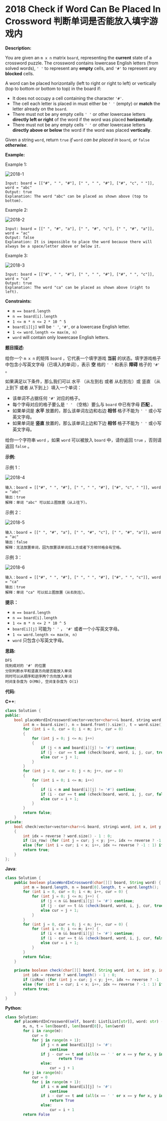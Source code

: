 # 2018 Check if Word Can Be Placed In Crossword 判断单词是否能放入填字游戏内

__Description:__

You are given an `m x n` matrix `board`, representing the __current__ state of a crossword puzzle. The crossword contains lowercase English letters (from solved words), `' '` to represent any __empty__ cells, and `'#'` to represent any __blocked__ cells.

A word can be placed horizontally (left to right or right to left) or vertically (top to bottom or bottom to top) in the board if:

- It does not occupy a cell containing the character `'#'`.
- The cell each letter is placed in must either be `' '` (empty) or __match__ the letter already on the `board`.
- There must not be any empty cells `' '` or other lowercase letters __directly left or right__ of the word if the word was placed __horizontally__.
- There must not be any empty cells `' '` or other lowercase letters __directly above or below__ the word if the word was placed __vertically__.

Given a string `word`, return `true` _if_ `word` _can be placed in_ `board`_, or_ `false` ___otherwise___.

__Example:__

Example 1:

![2018-1](https://assets.leetcode.com/uploads/2021/10/04/crossword-ex1-1.png)

```text
Input: board = [["#", " ", "#"], [" ", " ", "#"], ["#", "c", " "]], word = "abc"
Output: true
Explanation: The word "abc" can be placed as shown above (top to bottom).
```

Example 2:

![2018-2](https://assets.leetcode.com/uploads/2021/10/04/crossword-ex2-1.png)

```text
Input: board = [[" ", "#", "a"], [" ", "#", "c"], [" ", "#", "a"]], word = "ac"
Output: false
Explanation: It is impossible to place the word because there will always be a space/letter above or below it.
```

Example 3:

![2018-3](https://assets.leetcode.com/uploads/2021/10/04/crossword-ex3-1.png)

```text
Input: board = [["#", " ", "#"], [" ", " ", "#"], ["#", " ", "c"]], word = "ca"
Output: true
Explanation: The word "ca" can be placed as shown above (right to left).
```

__Constraints:__

- `m == board.length`
- `n == board[i].length`
- `1 <= m * n <= 2 * 10 ^ 5`
- `board[i][j]` will be `' '`, `'#'`, or a lowercase English letter.
- `1 <= word.length <= max(m, n)`
- `word` will contain only lowercase English letters.

__题目描述:__

给你一个 `m x n` 的矩阵 `board` ，它代表一个填字游戏 __当前__ 的状态。填字游戏格子中包含小写英文字母（已填入的单词），表示 __空__ 格的 `' '` 和表示 __障碍__ 格子的 `'#'` 。

如果满足以下条件，那么我们可以 水平 （从左到右 或者 从右到左）或 竖直 （从上到下 或者 从下到上）填入一个单词：

- 该单词不占据任何 `'#'` 对应的格子。
- 每个字母对应的格子要么是 `' '` （空格）要么与 `board` 中已有字母 __匹配__ 。
- 如果单词是 __水平__ 放置的，那么该单词左边和右边 __相邻__ 格子不能为 `' '` 或小写英文字母。
- 如果单词是 __竖直__ 放置的，那么该单词上边和下边 __相邻__ 格子不能为 `' '` 或小写英文字母。

给你一个字符串 `word` ，如果 `word` 可以被放入 `board` 中，请你返回 `true` ，否则请返回 `false` 。

__示例:__

示例 1：

![2018-4](https://assets.leetcode.com/uploads/2021/09/18/crossword-1.png)

```text
输入：board = [["#", " ", "#"], [" ", " ", "#"], ["#", "c", " "]], word = "abc"
输出：true
解释：单词 "abc" 可以如上图放置（从上往下）。
```

示例 2：

![2018-5](https://assets.leetcode.com/uploads/2021/09/18/c2.png)

```text
输入：board = [[" ", "#", "a"], [" ", "#", "c"], [" ", "#", "a"]], word = "ac"
输出：false
解释：无法放置单词，因为放置该单词后上方或者下方相邻格会有空格。
```

示例 3：

![2018-6](https://assets.leetcode.com/uploads/2021/09/18/crossword-2.png)

```text
输入：board = [["#", " ", "#"], [" ", " ", "#"], ["#", " ", "c"]], word = "ca"
输出：true
解释：单词 "ca" 可以如上图放置（从右到左）。
```

__提示：__

- `m == board.length`
- `n == board[i].length`
- `1 <= m * n <= 2 * 10 ^ 5`
- `board[i][j]` 可能为 `' '` ， `'#'` 或者一个小写英文字母。
- `1 <= word.length <= max(m, n)`
- `word` 只包含小写英文字母。

__思路:__

```text
DFS
找到成对的 '#' 的位置
分别判断水平和竖直方向是否能放入单词
同时可以从顺序和逆序两个方向放入单词
时间复杂度为 O(MN), 空间复杂度为 O(1)
```

__代码:__

__C++__:

```C++
class Solution {
public:
    bool placeWordInCrossword(vector<vector<char>>& board, string word) {
        int m = board.size(), n = board.front().size(), t = word.size();
        for (int i = 0, cur = 0; i < m; i++, cur = 0) 
        {
            for (int j = 0; j <= n; j++) 
            {
                if (j < n and board[i][j] != '#') continue;
                if (j - cur == t and (check(board, word, i, j, cur, true, true) or check(board, word, i, j, cur, true, false))) return true;
                else cur = j + 1;
            }
        }
        for (int j = 0, cur = 0; j < n; j++, cur = 0) 
        {
            for (int i = 0; i <= m; i++) 
            {
                if (i < m and board[i][j] != '#') continue;
                if (i - cur == t and (check(board, word, i, j, cur, false, true) or check(board, word, i, j, cur, false, false))) return true;
                else cur = i + 1;
            }
        }
        return false;
    }
private:
    bool check(vector<vector<char>>& board, string& word, int x, int y, int cur, bool is_row, bool reverse) 
    {
        int idx = reverse ? word.size() - 1 : 0;
        if (is_row) {for (int j = cur; j < y; j++, idx += reverse ? -1 : 1) if (board[x][j] != ' ' and board[x][j] != word[idx]) return false;}
        else {for (int i = cur; i < x; i++, idx += reverse ? -1 : 1) if (board[i][y] != ' ' and board[i][y] != word[idx]) return false;}
        return true;
    }
};
```

__Java__:

```Java
class Solution {
    public boolean placeWordInCrossword(char[][] board, String word) {
        int m = board.length, n = board[0].length, t = word.length();
        for (int i = 0, cur = 0; i < m; i++, cur = 0) {
            for (int j = 0; j <= n; j++) {
                if (j < n && board[i][j] != '#') continue;
                if (j - cur == t && (check(board, word, i, j, cur, true, true) || check(board, word, i, j, cur, true, false))) return true;
                else cur = j + 1;
            }
        }
        for (int j = 0, cur = 0; j < n; j++, cur = 0) {
            for (int i = 0; i <= m; i++) {
                if (i < m && board[i][j] != '#') continue;
                if (i - cur == t && (check(board, word, i, j, cur, false, true) || check(board, word, i, j, cur, false, false))) return true;
                else cur = i + 1;
            }
        }
        return false;
    }

    private boolean check(char[][] board, String word, int x, int y, int cur, boolean isRow, boolean reverse) {
        int idx = reverse ? word.length() - 1 : 0;
        if (isRow) {for (int j = cur; j < y; j++, idx += reverse ? -1 : 1) if (board[x][j] != ' ' && board[x][j] != word.charAt(idx)) return false;}
        else {for (int i = cur; i < x; i++, idx += reverse ? -1 : 1) if (board[i][y] != ' ' && board[i][y] != word.charAt(idx)) return false;}
        return true;
    }
}
```

__Python__:

```Python
class Solution:
    def placeWordInCrossword(self, board: List[List[str]], word: str) -> bool:
        m, n, t = len(board), len(board[0]), len(word)
        for i in range(m):
            cur = 0
            for j in range(n + 1):
                if j < n and board[i][j] != '#':
                    continue
                if j - cur == t and (all(x == ' ' or x == y for x, y in zip(board[i][cur:j], word)) or all(x == ' ' or x == y for x, y in zip(board[i][cur:j], word[::-1]))):
                        return True
                else:
                    cur = j + 1
        for j in range(n):
            cur = 0
            for i in range(m + 1):
                if i < m and board[i][j] != '#':
                    continue
                if i - cur == t and (all(x == ' ' or x == y for x, y in zip((board[s][j] for s in range(cur, i)), word)) or all(x == ' ' or x == y for x, y in zip((board[s][j] for s in range(cur, i)), word[::-1]))):
                    return True
                else:
                    cur = i + 1
        return False
```
